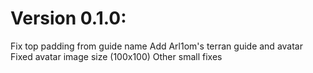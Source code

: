 # Version 0.1.0:
Fix top padding from guide name
Add Arl1om's terran guide and avatar
Fixed avatar image size (100x100)
Other small fixes
